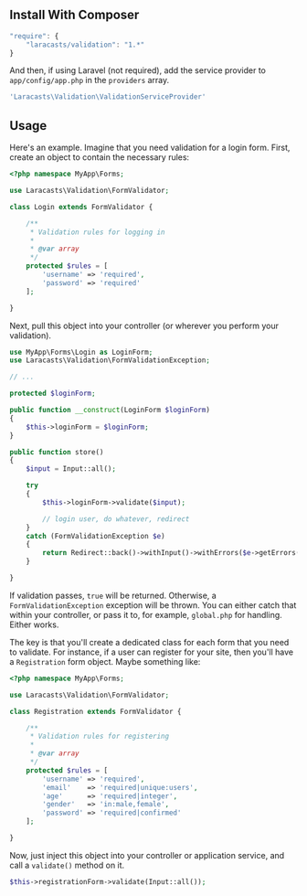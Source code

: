 ## Install With Composer

```js
"require": {
    "laracasts/validation": "1.*"
}
```

And then, if using Laravel (not required), add the service provider to `app/config/app.php` in the `providers` array.

```php
'Laracasts\Validation\ValidationServiceProvider'
```

## Usage

Here's an example. Imagine that you need validation for a login form. First, create an object to contain the necessary rules:

```php
<?php namespace MyApp\Forms;

use Laracasts\Validation\FormValidator;

class Login extends FormValidator {

	/**
	 * Validation rules for logging in
	 *
	 * @var array
	 */
	protected $rules = [
		'username' => 'required',
		'password' => 'required'
	];

}
```

Next, pull this object into your controller (or wherever you perform your validation).

```php
use MyApp\Forms\Login as LoginForm;
use Laracasts\Validation\FormValidationException;

// ...

protected $loginForm;

public function __construct(LoginForm $loginForm)
{
    $this->loginForm = $loginForm;
}

public function store()
{
    $input = Input::all();

    try
    {
        $this->loginForm->validate($input);

        // login user, do whatever, redirect
    }
    catch (FormValidationException $e)
    {
        return Redirect::back()->withInput()->withErrors($e->getErrors());
    }

}
```

If validation passes, `true` will be returned. Otherwise, a `FormValidationException` exception will be thrown. You can either catch that within your controller, or pass it to, for example, `global.php` for handling. Either works.

The key is that you'll create a dedicated class for each form that you need to validate. For instance, if a user can register for your site, then you'll have a `Registration` form object. Maybe something like:

```php
<?php namespace MyApp\Forms;

use Laracasts\Validation\FormValidator;

class Registration extends FormValidator {

	/**
	 * Validation rules for registering
	 *
	 * @var array
	 */
	protected $rules = [
		'username' => 'required',
		'email'    => 'required|unique:users',
		'age'      => 'required|integer',
		'gender'   => 'in:male,female',
		'password' => 'required|confirmed'
	];

}
```

Now, just inject this object into your controller or application service, and call a `validate()` method on it.

```php
$this->registrationForm->validate(Input::all());
```